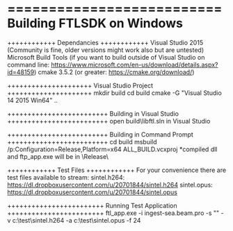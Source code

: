==========================
Building FTLSDK on Windows
==========================

++++++++++++
Dependancies
++++++++++++
Visual Studio 2015 (Community is fine, older versions might work also but are untested)
Microsoft Build Tools (if you want to build outside of Visual Studio on command line: https://www.microsoft.com/en-us/download/details.aspx?id=48159)
cmake 3.5.2 (or greater: https://cmake.org/download/)

+++++++++++++++++++++
Visual Studio Project
+++++++++++++++++++++
mkdir build
cd build
cmake -G "Visual Studio 14 2015 Win64" ..

+++++++++++++++++++++++++
Building in Visual Studio
+++++++++++++++++++++++++
open build\libftl.sln in Visual Studio

+++++++++++++++++++++++++
Building in Command Prompt
+++++++++++++++++++++++++
cd build
msbuild /p:Configuration=Release,Platform=x64 ALL_BUILD.vcxproj
*compiled dll and ftp_app.exe will be in \Release\

++++++++++++
Test Files
++++++++++++
For your convenience there are test files available to stream:
sintel.h264: https://dl.dropboxusercontent.com/u/20701844/sintel.h264
sintel.opus: https://dl.dropboxusercontent.com/u/20701844/sintel.opus

++++++++++++++++++++++++
Running Test Application
++++++++++++++++++++++++
ftl_app.exe -i ingest-sea.beam.pro -s "<beam stream key>" -v c:\test\sintel.h264 -a c:\test\sintel.opus -f 24
